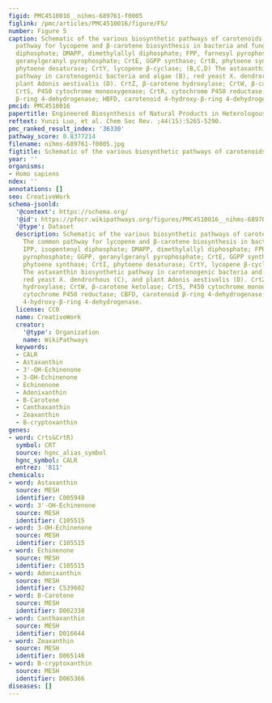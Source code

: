 ```yaml
---
figid: PMC4510016__nihms-689761-f0005
figlink: /pmc/articles/PMC4510016/figure/F5/
number: Figure 5
caption: Schematic of the various biosynthetic pathways of carotenoids. (A) The common
  pathway for lycopene and β-carotene biosynthesis in bacteria and fungi. IPP, isopentenyl
  diphosphate; DMAPP, dimethylallyl diphosphate; FPP, farnesyl pyrophosphate; GGPP,
  geranylgeranyl pyrophosphate; CrtE, GGPP synthase; CrtB, phytoene synthase; CrtI,
  phytoene desaturase; CrtY, lycopene β-cyclase; (B,C,D) The astaxanthin biosynthetic
  pathway in carotenogenic bacteria and algae (B), red yeast X. dendrorhous (C), and
  plant Adonis aestivalis (D). CrtZ, β-carotene hydroxylase; CrtW, β-carotene ketolase;
  CrtS, P450 cytochrome monooxygenase; CrtR, cytochrome P450 reductase; CBFD, carotenoid
  β-ring 4-dehydrogenase; HBFD, carotenoid 4-hydroxy-β-ring 4-dehydrogenase.
pmcid: PMC4510016
papertitle: Engineered Biosynthesis of Natural Products in Heterologous Hosts.
reftext: Yunzi Luo, et al. Chem Soc Rev. ;44(15):5265-5290.
pmc_ranked_result_index: '36330'
pathway_score: 0.8377214
filename: nihms-689761-f0005.jpg
figtitle: Schematic of the various biosynthetic pathways of carotenoids
year: ''
organisms:
- Homo sapiens
ndex: ''
annotations: []
seo: CreativeWork
schema-jsonld:
  '@context': https://schema.org/
  '@id': https://pfocr.wikipathways.org/figures/PMC4510016__nihms-689761-f0005.html
  '@type': Dataset
  description: Schematic of the various biosynthetic pathways of carotenoids. (A)
    The common pathway for lycopene and β-carotene biosynthesis in bacteria and fungi.
    IPP, isopentenyl diphosphate; DMAPP, dimethylallyl diphosphate; FPP, farnesyl
    pyrophosphate; GGPP, geranylgeranyl pyrophosphate; CrtE, GGPP synthase; CrtB,
    phytoene synthase; CrtI, phytoene desaturase; CrtY, lycopene β-cyclase; (B,C,D)
    The astaxanthin biosynthetic pathway in carotenogenic bacteria and algae (B),
    red yeast X. dendrorhous (C), and plant Adonis aestivalis (D). CrtZ, β-carotene
    hydroxylase; CrtW, β-carotene ketolase; CrtS, P450 cytochrome monooxygenase; CrtR,
    cytochrome P450 reductase; CBFD, carotenoid β-ring 4-dehydrogenase; HBFD, carotenoid
    4-hydroxy-β-ring 4-dehydrogenase.
  license: CC0
  name: CreativeWork
  creator:
    '@type': Organization
    name: WikiPathways
  keywords:
  - CALR
  - Astaxanthin
  - 3'-OH-Echinenone
  - 3-OH-Echinenone
  - Echinenone
  - Adonixanthin
  - B-Carotene
  - Canthaxanthin
  - Zeaxanthin
  - B-cryptoxanthin
genes:
- word: Crts&CrtR)
  symbol: CRT
  source: hgnc_alias_symbol
  hgnc_symbol: CALR
  entrez: '811'
chemicals:
- word: Astaxanthin
  source: MESH
  identifier: C005948
- word: 3'-OH-Echinenone
  source: MESH
  identifier: C105515
- word: 3-OH-Echinenone
  source: MESH
  identifier: C105515
- word: Echinenone
  source: MESH
  identifier: C105515
- word: Adonixanthin
  source: MESH
  identifier: C539602
- word: B-Carotene
  source: MESH
  identifier: D002338
- word: Canthaxanthin
  source: MESH
  identifier: D016644
- word: Zeaxanthin
  source: MESH
  identifier: D065146
- word: B-cryptoxanthin
  source: MESH
  identifier: D065366
diseases: []
---
```

